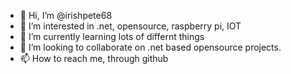 - 👋 Hi, I’m @irishpete68
- 👀 I’m interested in .net, opensource, raspberry pi, IOT
- 🌱 I’m currently learning lots of differnt things
- 💞️ I’m looking to collaborate on .net based opensource projects.
- 📫 How to reach me, through github

<!---
irishpete68/irishpete68 is a ✨ special ✨ repository because its `README.md` (this file) appears on your GitHub profile.
You can click the Preview link to take a look at your changes.
--->
